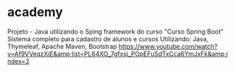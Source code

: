 # academy
Projeto - Java utilizando o Sping framework do curso "Curso Spring Boot" 
Sistema completo para cadastro de alunos e cursos
Utilizando: Java, Thymeleaf, Apache Maven, Bootstrap
https://www.youtube.com/watch?v=Af9VVeqzXiE&amp;list=PL64XO_7gfxsj_POpEFuSdTxCca6YmJxFk&amp;index=2
